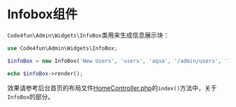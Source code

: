 # Infobox组件

`Code4fun\Admin\Widgets\InfoBox`类用来生成信息展示块：

```php
use Code4fun\Admin\Widgets\InfoBox;

$infoBox = new InfoBox('New Users', 'users', 'aqua', '/admin/users', '1024');

echo $infoBox->render();

```

效果请参考后台首页的布局文件[HomeController.php](/src/Commands/stubs/ExampleController.stub)的`index()`方法中，关于`InfoBox`的部分。
